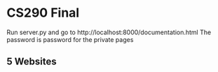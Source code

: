 # CS290 Final

Run server.py and go to http://localhost:8000/documentation.html
The password is password for the private pages

## 5 Websites